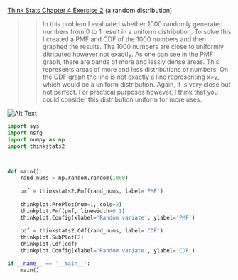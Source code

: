 [Think Stats Chapter 4 Exercise 2](http://greenteapress.com/thinkstats2/html/thinkstats2005.html#toc41) (a random distribution)

>> In this problem I evaluated whether 1000 randomly generated numbers from 0 to 1 result in a uniform distribution.  To solve this I created a PMF and CDF of the 1000 numbers and then graphed the results.  The 1000 numbers are close to uniformly ditributed however not exactly.  As one can see in the PMF graph, there are bands of more and lessly dense areas.  This represents areas of more and less distributions of numbers.  On the CDF graph the line is not exactly a line representing x=y, which would be a uniform distribution.  Again, it is very close but not perfect.  For practical purposes however, I think that you could consider this distribution uniform for more uses.  

![Alt Text](/bpanzar/dsp/statistics/4_2.png)

```python
import sys
import nsfg
import numpy as np
import thinkstats2



def main():
    rand_nums = np.random.random(1000)
    
    pmf = thinkstats2.Pmf(rand_nums, label='PMF')
    
    thinkplot.PrePlot(num=1, cols=2)
    thinkplot.Pmf(pmf, linewidth=0.1)
    thinkplot.Config(xlabel='Random variate', ylabel='PMF')
    
    cdf = thinkstats2.Cdf(rand_nums, label='CDF')
    thinkplot.SubPlot(2)
    thinkplot.Cdf(cdf)
    thinkplot.Config(xlabel='Random variate', ylabel='CDF')

if __name__ == '__main__':
    main()
```
